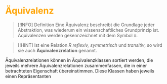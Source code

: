 # <font color = "orange">Äquivalenz</font>
>[!INFO] Definition
>Eine Äquivalenz beschreibt die Grundlage jeder Abstraktion, was wiederum ein wissenschaftliches Grundprinzip ist. Äquivalenzen werden gekennzeichnet mit dem Symbol $\equiv$. 

>[!HINT] Ist eine Relation $R$ *reflexiv, symmetrisch* und *transitiv*, so wird sie auch **Äquivalenzrelation** genannt.

Äquivalenzrelationen können in Äquivalenzklassen sortiert werden, die jeweils mehrere Äquivalenzrelationen zusammenfassen, die in einer betrachteten Eigenschaft übereinstimmen. Diese Klassen haben jeweils einen Repräsentanten 